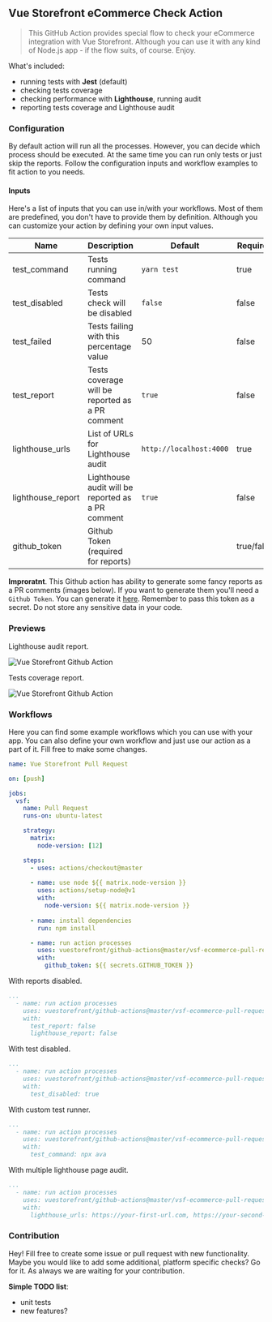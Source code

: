 ## Vue Storefront eCommerce Check Action

> This GitHub Action provides special flow to check your eCommerce integration with Vue Storefront.
> Although you can use it with any kind of Node.js app - if the flow suits, of course. Enjoy.

What's included:

- running tests with **Jest** (default)
- checking tests coverage
- checking performance with **Lighthouse**, running audit
- reporting tests coverage and Lighthouse audit

### Configuration

By default action will run all the processes. However, you can decide which process should be executed. At the same time you can run only tests or just skip the reports. Follow the configuration inputs and workflow examples to fit action to you needs.

#### Inputs

Here's a list of inputs that you can use in/with your workflows. Most of them are predefined, you don't have to provide them by definition. Although you can customize your action by defining your own input values.

| Name              | Description                                            | Default               | Required   | Type    |
|-------------------|--------------------------------------------------------|-----------------------|------------|---------|
| test_command      | Tests running command                                  | `yarn test`           | true       | string  |
| test_disabled     | Tests check will be disabled                           | `false`                 | false      | boolean |
| test_failed       | Tests failing with this percentage value               | 50                   | false      | number  |
| test_report       | Tests coverage will be reported as a PR comment        | `true`                  | false      | boolean |
| lighthouse_urls   | List of URLs for Lighthouse audit                      | `http://localhost:4000` | true       | string  |
| lighthouse_report | Lighthouse audit will be reported as a PR comment      | `true`                  | false      | boolean |
| github_token      | Github Token (required for reports)                    |                     | true/false | string  |

**Improratnt**. This Github action has ability to generate some fancy reports as a PR comments (images below). If you want to generate them you'll need a `Github Token`. You can generate it [here](https://github.com/settings/tokens). Remember to pass this token as a secret. Do not store any sensitive data in your code.

### Previews 

Lighthouse audit report.

![Vue Storefront Github Action](https://p89.f2.n0.cdn.getcloudapp.com/items/04uNK09m/Zrzut%20ekranu%202020-12-3%20o%2001.30.50.png "Vue Storefront Github Action")

Tests coverage report.

![Vue Storefront Github Action](https://p89.f2.n0.cdn.getcloudapp.com/items/P8umRg0o/Zrzut%20ekranu%202020-12-3%20o%2001.31.19.png "Vue Storefront Github Action")

### Workflows

Here you can find some example workflows which you can use with your app. You can also define your own workflow and just use our action as a part of it. Fill free to make some changes.

```yaml
name: Vue Storefront Pull Request

on: [push]

jobs:
  vsf:
    name: Pull Request
    runs-on: ubuntu-latest

    strategy:
      matrix:
        node-version: [12]

    steps:
      - uses: actions/checkout@master
        
      - name: use node ${{ matrix.node-version }}
        uses: actions/setup-node@v1
        with:
          node-version: ${{ matrix.node-version }}
          
      - name: install dependencies
        run: npm install

      - name: run action processes
        uses: vuestorefront/github-actions@master/vsf-ecommerce-pull-request
        with:
          github_token: ${{ secrets.GITHUB_TOKEN }}
```

With reports disabled.

```yaml
...
  - name: run action processes
    uses: vuestorefront/github-actions@master/vsf-ecommerce-pull-request
    with:
      test_report: false
      lighthouse_report: false
```

With test disabled.

```yaml
...
  - name: run action processes
    uses: vuestorefront/github-actions@master/vsf-ecommerce-pull-request
    with:
      test_disabled: true
```

With custom test runner.

```yaml
...
  - name: run action processes
    uses: vuestorefront/github-actions@master/vsf-ecommerce-pull-request
    with:
      test_command: npx ava
```

With multiple lighthouse page audit.

```yaml
...
  - name: run action processes
    uses: vuestorefront/github-actions@master/vsf-ecommerce-pull-request
    with:
      lighthouse_urls: https://your-first-url.com, https://your-second-url.com
```

### Contribution

Hey! Fill free to create some issue or pull request with new functionality. Maybe you would like to add some additional, platform specific checks? Go for it. As always we are waiting for your contribution. 

**Simple TODO list**:
* unit tests
* new features?
